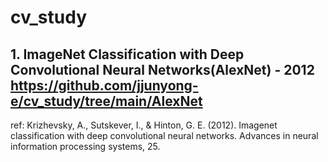 # cv_study

## 1. ImageNet Classification with Deep Convolutional Neural Networks(AlexNet) - 2012 https://github.com/jjunyong-e/cv_study/tree/main/AlexNet

ref: Krizhevsky, A., Sutskever, I., & Hinton, G. E. (2012). Imagenet classification with deep convolutional neural networks. Advances in neural information processing systems, 25.
